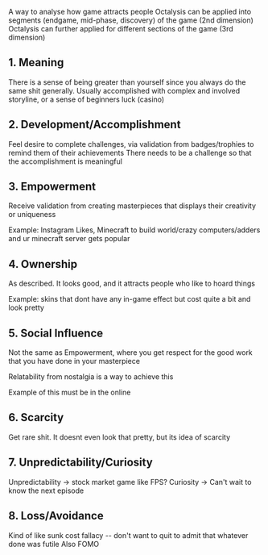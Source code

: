 
A way to analyse how game attracts people
Octalysis can be applied into segments (endgame, mid-phase, discovery) of the game (2nd dimension)
Octalysis can further applied for different sections of the game (3rd dimension)
## 1. Meaning
There is a sense of being greater than yourself since you always do the same shit generally. Usually accomplished with complex and involved storyline, or a sense of beginners luck (casino)

## 2. Development/Accomplishment
Feel desire to complete challenges, via validation from badges/trophies to remind them of their achievements
There needs to be a challenge so that the accomplishment is meaningful

## 3. Empowerment
Receive validation from creating masterpieces that displays their creativity or uniqueness

Example: Instagram Likes, Minecraft to build world/crazy computers/adders and ur minecraft server gets popular 

## 4. Ownership
As described. It looks good, and it attracts people who like to hoard things

Example: skins that dont have any in-game effect but cost quite a bit and look pretty

## 5. Social Influence
Not the same as Empowerment, where you get respect for the good work that you have done in your masterpiece

Relatability from nostalgia is a way to achieve this

Example of this must be in the online 

## 6. Scarcity
Get rare shit. It doesnt even look that pretty, but its idea of scarcity 

## 7. Unpredictability/Curiosity
Unpredictability -> stock market game like FPS?
Curiosity -> Can't wait to know the next episode

## 8. Loss/Avoidance
Kind of like sunk cost fallacy -- don't want to quit to admit that whatever done was futile
Also FOMO
